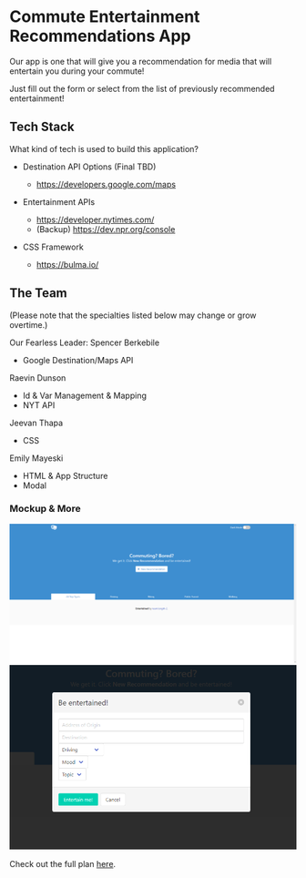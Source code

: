 # Commute Entertainment Recommendations App

Our app is one that will give you a recommendation for media that will entertain you during your commute!

Just fill out the form or select from the list of previously recommended entertainment!

## Tech Stack

What kind of tech is used to build this application? 

- Destination API Options (Final TBD)
    - https://developers.google.com/maps

- Entertainment APIs
    - https://developer.nytimes.com/
    - (Backup) https://dev.npr.org/console

- CSS Framework
    - https://bulma.io/


## The Team
(Please note that the specialties listed below may change or grow overtime.)

Our Fearless Leader: Spencer Berkebile
- Google Destination/Maps API

Raevin Dunson
- Id & Var Management & Mapping
- NYT API

Jeevan Thapa
- CSS

Emily Mayeski
- HTML & App Structure
- Modal


### Mockup & More
![Mockup View 1](https://github.com/SBerkebile7/project-1/blob/135cb72abab9c3113d07b433190abe04138eb181/assets/img/Mockup1.png)
![Mockup View 2](https://github.com/SBerkebile7/project-1/blob/135cb72abab9c3113d07b433190abe04138eb181/assets/img/Mockup2.png)


Check out the full plan [here](https://docs.google.com/presentation/d/1dZrm6GDdvsrh3AaV2AbNpvkwBbwebiKXFVCMyFsULBg/edit?usp=sharing). 
